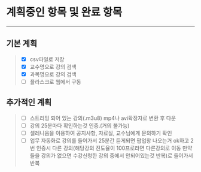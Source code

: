 # 계획중인 항목 및 완료 항목
<hr/>

## 기본 계획
> - [X] csv파일로 저장
> - [X] 교수명으로 강의 검색 
> - [X] 과목명으로 강의 검색
> - [ ] 플라스크로 웹에서 구동

## 추가적인 계획
> - [ ] 스트리밍 되어 있는 강의(.m3u8) mp4나 avi확장자로 변환 후 다운
> - [ ] 강의 25분마다 확인하는것 인증.(거의 불가능)
> - [ ] 셀레니움을 이용하여 공지사항, 자료실, 교수님에게 문의하기 확인
> - [ ] 업무 자동화로 강의를 들어가서 25분간 듣게되면 팝업창 나오는거 ok하고 2번 인증시 다른 강의(해당강의 진도율이 100프로라면 다른강의로 이동 만약 들을 강의가 없으면 수강신청한 강의 중에서 안되어있는것 반복)로 들어가서 반복
